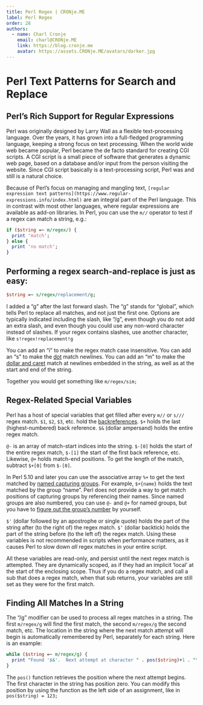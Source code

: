 ```yaml
---
title: Perl Regex | CRONje.ME
label: Perl Regex
order: 28
authors:
  - name: Charl Cronje
    email: charl@CRONje.ME
    link: https://blog.cronje.me
    avatar: https://assets.CRONje.ME/avatars/darker.jpg
---
```

# Perl Text Patterns for Search and Replace

## Perl’s Rich Support for Regular Expressions

Perl was originally designed by Larry Wall as a flexible text-processing language.  Over the years, it has grown into a full-fledged programming language, keeping a strong focus on text processing.  When the world wide web became popular, Perl became the de facto standard for creating CGI scripts.  A CGI script is a small piece of software that generates a dynamic web page, based on a database and/or input from the person visiting the website.  Since CGI script basically is a text-processing script, Perl was and still is a natural choice.

Because of Perl’s focus on managing and mangling text, `[regular expression text patterns](https://www.regular-expressions.info/index.html)` are an integral part of the Perl language.  This in contrast with most other languages, where regular expressions are available as add-on libraries.  In Perl, you can use the `m//` operator to test if a regex can match a string, e.g.:

```perl
if ($string =~ m/regex/) {
  print 'match';
} else {
  print 'no match';
}
```

## Performing a regex search-and-replace is just as easy:

```perl
$string =~ s/regex/replacement/g;
```

I added a “g” after the last forward slash.  The “g” stands for “global”, which tells Perl to replace all matches, and not just the first one.  Options are typically indicated including the slash, like “/g”, even though you do not add an extra slash, and even though you could use any non-word character instead of slashes.  If your regex contains slashes, use another character, like `s!regex!replacement!g`

You can add an “i” to make the regex match case insensitive.  You can add an “s” to make the [dot](https://www.regular-expressions.info/dot.html) match newlines.  You can add an “m” to make the [dollar and caret](ahttps://www.regular-expressions.info/anchors.html) match at newlines embedded in the string, as well as at the start and end of the string.

Together you would get something like `m/regex/sim;`

## Regex-Related Special Variables

Perl has a host of special variables that get filled after every `m//` or `s///` regex match.  `$1`, `$2`, `$3`, etc. hold the [backreferences](https://www.regular-expressions.info/backref.html).  `$+` holds the last (highest-numbered) back reference. `$&` (dollar ampersand) holds the entire regex match.

`@-` is an array of match-start indices into the string.  `$-[0]` holds the start of the entire regex match, `$-[1]` the start of the first back reference, etc.  Likewise, `@+` holds match-end positions.  To get the length of the match, subtract `$+[0]` from `$-[0]`.

In Perl 5.10 and later you can use the associative array `%+` to get the text matched by [named capturing groups](https://www.regular-expressions.info/named.html).  For example, `$+{name}` holds the text matched by the group “name”.  Perl does not provide a way to get match positions of capturing groups by referencing their names.  Since named groups are also numbered, you can use `@-` and `@+` for named groups, but you have to [figure out the group’s number](https://www.regular-expressions.info/named.html#number) by yourself.

`$'` (dollar followed by an apostrophe or single quote) holds the part of the string after (to the right of) the regex match.  `$‘` (dollar backtick) holds the part of the string before (to the left of) the regex match.  Using these variables is not recommended in scripts when performance matters, as it causes Perl to slow down *all* regex matches in your entire script.

All these variables are read-only, and persist until the next regex match is attempted.  They are dynamically scoped, as if they had an implicit ‘local’ at the start of the enclosing scope.  Thus if you do a regex match, and call a sub that does a regex match, when that sub returns, your variables are still set as they were for the first match.

## Finding All Matches In a String

The “/g” modifier can be used to process all regex matches in a string.  The first `m/regex/g` will find the first match, the second `m/regex/g` the second match, etc.  The location in the string where the next match attempt will begin is automatically remembered by Perl, separately for each string.  Here is an example:

```perl
while ($string =~ m/regex/g) {
  print "Found '$&'.  Next attempt at character " . pos($string)+1 . "\n";
}
```

The `pos()` function retrieves the position where the next attempt begins.  The first character in the string has position zero.  You can modify this position by using the function as the left side of an assignment, like in `pos($string) = 123;`